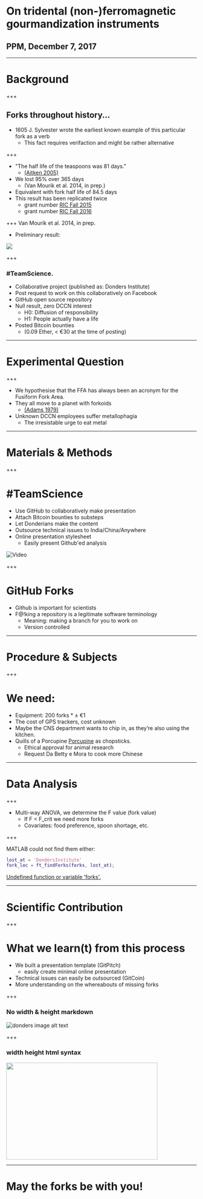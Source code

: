# On tridental (non-)ferromagnetic gourmandization instruments
## PPM, December 7, 2017

---

# Background

+++

## Forks throughout history...
- 1605 J. Sylvester wrote the earliest known example of this particular fork as a verb
  - This fact requires verifaction and might be rather alternative

+++

- "The half life of the teaspoons was 81 days." 
  - [(Aitken 2005)](https://doi.org/10.1136/bmj.331.7531.1498)
- We lost 95% over 365 days 
  - (Van Mourik et al. 2014, in prep.) 
- Equivalent with fork half life of 84.5 days
- This result has been replicated twice
  - grant number [RIC Fall 2015](https://docs.google.com/document/d/15jg1YHpHG_-xchWnq9zHXQoU33K2eqEI97rbhe0TdVI) 
  - grant number [RIC Fall 2016](https://docs.google.com/document/d/1JwDWR4ktyRerZ78i_v9WBSoHi2pvvsan2ejlBvIaXpU)

+++
Van Mourik et al. 2014, in prep.
- Preliminary result:

![](https://raw.githubusercontent.com/TimVanMourik/ForkPPM/master/images/ForkFace.png)

+++

### #TeamScience.

- Collaborative project (published as: Donders Institute)
- Post request to work on this collaboratively on Facebook
- GitHub open source repository
- Null result, zero DCCN interest
  - H0: Diffusion of responsibility
  - H1: People actually have a life
- Posted Bitcoin bounties 
  - (0.09 Ether, < €30 at the time of posting)

---

# Experimental Question
+++
- We hypothesise that the FFA has always been an acronym for the Fusiform Fork Area.
- They all move to a planet with forkoids
  - [(Adams 1979)](https://en.wikipedia.org/wiki/The_Hitchhiker%27s_Guide_to_the_Galaxy)
- Unknown DCCN employees suffer metallophagia
  - The irresistable urge to eat metal

---

# Materials & Methods

+++
# #TeamScience

- Use GitHub to collaboratively make presentation
- Attach Bitcoin bounties to substeps
- Let Donderians make the content
- Outsource technical issues to India/China/Anywhere
- Online presentation stylesheet
  - Easily present Github'ed analysis

![Video](https://www.youtube.com/embed/MaGSG7Lselk?start=6)

+++

# GitHub Forks

- Github is important for scientists
- F@!king a repository is a legitimate software terminology
  - Meaning: making a branch for you to work on
  - Version controlled

---

# Procedure & Subjects

+++
# We need:
- Equipment: 200 forks * ± €1
- The cost of GPS trackers, cost unknown
- Maybe the CNS department wants to chip in, as they’re also using the kitchen.
- Quills of a Porcupine [Porcupine](https://timvanmourik.github.io/Porcupine) as chopsticks. 
  - Ethical approval for animal research 
  - Request Da Betty e Mora to cook more Chinese

---

# Data Analysis

+++

- Multi-way ANOVA, we determine the F value (fork value)
  - If F < F_crit we need more forks
  - Covariates: food preference, spoon shortage, etc.

+++

MATLAB could not find them either:
```MATLAB
lost_at = 'DondersInstitute'
fork_loc = ft_findForks(forks, lost_at);
```
[Undefined function or variable 'forks'.]()

---
# Scientific Contribution

+++
# What we learn(t) from this process
- We built a presentation template (GitPitch)
  - easily create minimal online presentation
- Technical issues can easily be outsourced (GitCoin)
- More understanding on the whereabouts of missing forks

+++
### No width & height markdown
![donders image alt text](http://www.ru.nl/publish/pages/796445/from_molecule_to_population_fw.png)

+++
### width height html syntax
<img alt-text="molecule to population" src='http://www.ru.nl/publish/pages/796445/from_molecule_to_population_fw.png' width=400 height=256/>

---

# May the forks be with you!
